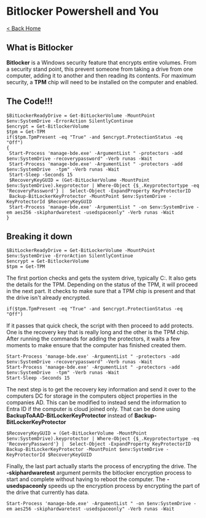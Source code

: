 # Bitlocker Powershell and You

[< Back Home](/)

## What is Bitlocker

**Bitlocker** is a Windows security feature that encrypts entire volumes. From a security stand point, this prevent someone from taking a drive from one computer, adding it to another and then reading its contents. 
For maximum security, a **TPM** chip will need to be installed on the computer and enabled.

## The Code!!!

```
$BitLockerReadyDrive = Get-BitLockerVolume -MountPoint $env:SystemDrive -ErrorAction SilentlyContinue
$encrypt = Get-BitlockerVolume
$tpm = Get-TPM
if($tpm.TpmPresent -eq "True" -and $encrypt.ProtectionStatus -eq "Off")
{
 Start-Process 'manage-bde.exe' -ArgumentList " -protectors -add $env:SystemDrive -recoverypassword" -Verb runas -Wait
 Start-Process 'manage-bde.exe' -ArgumentList " -protectors -add $env:SystemDrive  -tpm" -Verb runas -Wait
 Start-Sleep -Seconds 15
 $RecoveryKeyGUID = (Get-BitLockerVolume -MountPoint $env:SystemDrive).keyprotector | Where-Object {$_.Keyprotectortype -eq 'RecoveryPassword'} |  Select-Object -ExpandProperty KeyProtectorID
 Backup-BitLockerKeyProtector -MountPoint $env:SystemDrive -KeyProtectorId $RecoveryKeyGUID
 Start-Process 'manage-bde.exe' -ArgumentList " -on $env:SystemDrive -em aes256 -skiphardwaretest -usedspaceonly" -Verb runas -Wait
}
```

## Breaking it down

```
$BitLockerReadyDrive = Get-BitLockerVolume -MountPoint $env:SystemDrive -ErrorAction SilentlyContinue
$encrypt = Get-BitlockerVolume
$tpm = Get-TPM
```
The first portion checks and gets the system drive, typically C:. It also gets the details for the TPM.
Depending on the status of the TPM, it will proceed in the next part. It checks to make sure that a TPM chip is present and that the drive isn't already encrypted.
```
if($tpm.TpmPresent -eq "True" -and $encrypt.ProtectionStatus -eq "Off")
```
If it passes that quick check, the script with then proceed to add protects. One is the recovery key that is really long and the other is the TPM chip.
After running the commands for adding the protectors, it waits a few moments to make ensure that the computer has finished created them.
```
Start-Process 'manage-bde.exe' -ArgumentList " -protectors -add $env:SystemDrive -recoverypassword" -Verb runas -Wait
Start-Process 'manage-bde.exe' -ArgumentList " -protectors -add $env:SystemDrive  -tpm" -Verb runas -Wait
Start-Sleep -Seconds 15
```
The next step is to get the recovery key information and send it over to the computers DC for storage in the computers object properties in the companies AD.
This can be modified to instead send the information to Entra ID if the computer is cloud joined only.
That can be done using **BackupToAAD-BitLockerKeyProtector** instead of **Backup-BitLockerKeyProtector**
```
$RecoveryKeyGUID = (Get-BitLockerVolume -MountPoint $env:SystemDrive).keyprotector | Where-Object {$_.Keyprotectortype -eq 'RecoveryPassword'} |  Select-Object -ExpandProperty KeyProtectorID
Backup-BitLockerKeyProtector -MountPoint $env:SystemDrive -KeyProtectorId $RecoveryKeyGUID
```
Finally, the last part actually starts the process of encrypting the drive. 
The **-skiphardwaretest** argument permits the bitlocker encryption process to start and complete without having to reboot the computer.
The **-usedspaceonly** speeds up the encryption process by encrypting the part of the drive that currently has data.
```
Start-Process 'manage-bde.exe' -ArgumentList " -on $env:SystemDrive -em aes256 -skiphardwaretest -usedspaceonly" -Verb runas -Wait
```